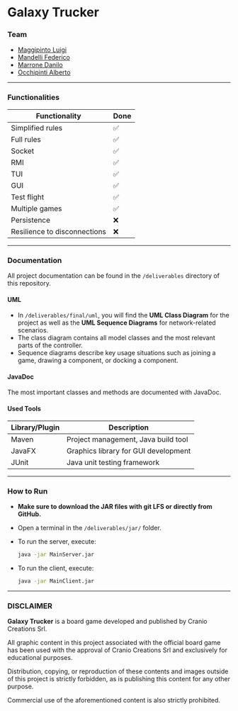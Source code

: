 # Galaxy Trucker

### Team

* [Maggipinto Luigi](https://github.com/gigimaggi03)
* [Mandelli Federico](https://github.com/fedmand)
* [Marrone Danilo](https://github.com/Danilo2307)
* [Occhipinti Alberto](https://github.com/AlbertoOcchipinti)

---

### Functionalities

| Functionality                | Done |
| ---------------------------- | ---- |
| Simplified rules             | ✅    |
| Full rules                   | ✅    |
| Socket                       | ✅    |
| RMI                          | ✅    |
| TUI                          | ✅    |
| GUI                          | ✅    |
| Test flight                  | ✅    |
| Multiple games               | ✅    |
| Persistence                  | ❌    |
| Resilience to disconnections | ❌    |

---

### Documentation

All project documentation can be found in the `/deliverables` directory of this repository.

#### UML

* In `/deliverables/final/uml`, you will find the **UML Class Diagram** for the project as well as the **UML Sequence Diagrams** for network-related scenarios.
* The class diagram contains all model classes and the most relevant parts of the controller.
* Sequence diagrams describe key usage situations such as joining a game, drawing a component, or docking a component.

#### JavaDoc

The most important classes and methods are documented with JavaDoc.

#### Used Tools

| Library/Plugin | Description                          |
| -------------- | ------------------------------------ |
| Maven          | Project management, Java build tool  |
| JavaFX         | Graphics library for GUI development |
| JUnit          | Java unit testing framework          |

---

### How to Run

* **Make sure to download the JAR files with git LFS or directly from GitHub.**
* Open a terminal in the `/deliverables/jar/` folder.
* To run the server, execute:

  ```bash
  java -jar MainServer.jar
  ```
* To run the client, execute:

  ```bash
  java -jar MainClient.jar
  ```

---

### DISCLAIMER

**Galaxy Trucker** is a board game developed and published by Cranio Creations Srl.

All graphic content in this project associated with the official board game has been used with the approval of Cranio Creations Srl and exclusively for educational purposes.

Distribution, copying, or reproduction of these contents and images outside of this project is strictly forbidden, as is publishing this content for any other purpose.

Commercial use of the aforementioned content is also strictly prohibited.
